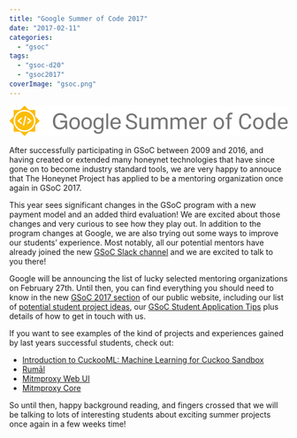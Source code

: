 ```yaml
---
title: "Google Summer of Code 2017"
date: "2017-02-11"
categories: 
  - "gsoc"
tags: 
  - "gsoc-d20"
  - "gsoc2017"
coverImage: "gsoc.png"
---
```


![GSoC Logo](images/GSoC-logo-horizontal-800.png)

After successfully participating in GSoC between 2009 and 2016, and having created or extended many honeynet technologies that have since gone on to become industry standard tools, we are very happy to annouce that The Honeynet Project has applied to be a mentoring organization once again in GSoC 2017.

This year sees significant changes in the GSoC program with a new payment model and an added third evaluation! We are excited about those changes and very curious to see how they play out. In addition to the program changes at Google, we are also trying out some ways to improve our students’ experience. Most notably, all our potential mentors have already joined the new [GSoC Slack channel](https://gsoc-slack.honeynet.org/) and we are excited to talk to you there!

Google will be announcing the list of lucky selected mentoring organizations on February 27th. Until then, you can find everything you should need to know in the new [GSoC 2017 section](https://honeynet.org/gsoc2017/) of our public website, including our list of [potential student project ideas](https://honeynet.org/gsoc2017/ideas), our [GSoC Student Application Tips](https://honeynet.org/gsoc2017/application-tips) plus details of how to get in touch with us.

If you want to see examples of the kind of projects and experiences gained by last years successful students, check out:

- [Introduction to CuckooML: Machine Learning for Cuckoo Sandbox](https://honeynet.org/node/1325)
- [Rumāl](https://honeynet.org/node/1326)
- [Mitmproxy Web UI](https://honeynet.org/gsoc2016/slot7)
- [Mitmproxy Core](https://honeynet.org/gsoc2016/slot8)

So until then, happy background reading, and fingers crossed that we will be talking to lots of interesting students about exciting summer projects once again in a few weeks time!
